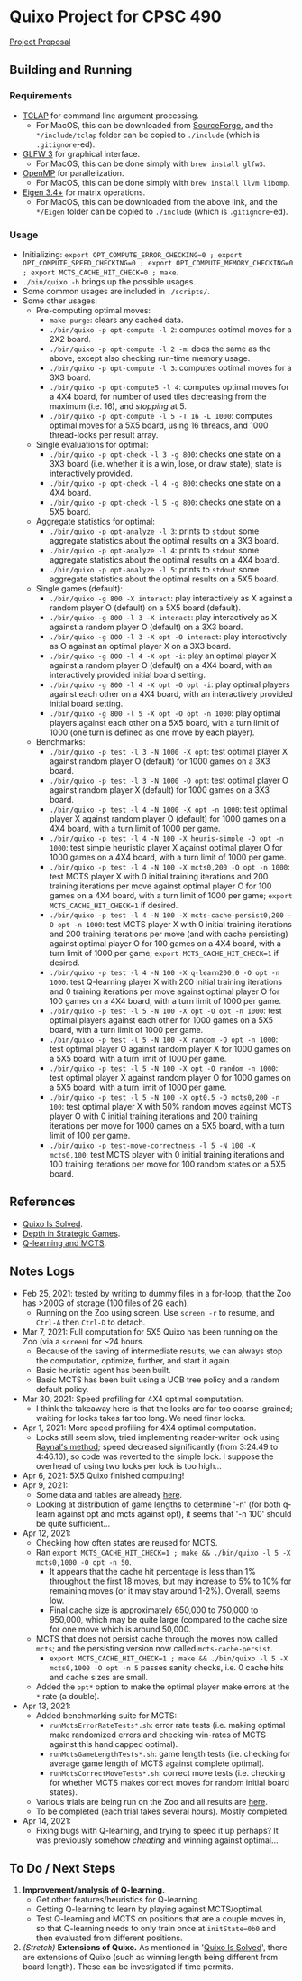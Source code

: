 # Quixo Project for CPSC 490

[Project Proposal](https://docs.google.com/document/d/1R93C6XVNl6pDwXdOTlAuGolf03njDcPjZosSgq-IqNI/edit#)

## Building and Running

### Requirements
- [TCLAP](http://tclap.sourceforge.net/manual.html) for command line argument processing.
  - For MacOS, this can be downloaded from [SourceForge](https://sourceforge.net/projects/tclap/files/), and the `*/include/tclap` folder can be copied to `./include` (which is `.gitignore`-ed).
- [GLFW 3](https://www.glfw.org/) for graphical interface.
  - For MacOS, this can be done simply with `brew install glfw3`.
- [OpenMP](https://www.openmp.org/) for parallelization.
  - For MacOS, this can be done simply with `brew install llvm libomp`.
- [Eigen 3.4+](http://eigen.tuxfamily.org/) for matrix operations.
  - For MacOS, this can be downloaded from the above link, and the `*/Eigen` folder can be copied to `./include` (which is `.gitignore`-ed).

### Usage
- Initializing: `export OPT_COMPUTE_ERROR_CHECKING=0 ; export OPT_COMPUTE_SPEED_CHECKING=0 ; export OPT_COMPUTE_MEMORY_CHECKING=0 ; export MCTS_CACHE_HIT_CHECK=0 ; make`.
- `./bin/quixo -h` brings up the possible usages.
- Some common usages are included in `./scripts/`.
- Some other usages:
  - Pre-computing optimal moves:
    - `make purge`: clears any cached data.
    - `./bin/quixo -p opt-compute -l 2`: computes optimal moves for a 2X2 board.
    - `./bin/quixo -p opt-compute -l 2 -m`: does the same as the above, except also checking run-time memory usage.
    - `./bin/quixo -p opt-compute -l 3`: computes optimal moves for a 3X3 board.
    - `./bin/quixo -p opt-compute5 -l 4`: computes optimal moves for a 4X4 board, for number of used tiles decreasing from the maximum (i.e. 16), and _stopping_ at 5.
    - `./bin/quixo -p opt-compute -l 5 -T 16 -L 1000`: computes optimal moves for a 5X5 board, using 16 threads, and 1000 thread-locks per result array.
  - Single evaluations for optimal:
    - `./bin/quixo -p opt-check -l 3 -g 800`: checks one state on a 3X3 board (i.e. whether it is a win, lose, or draw state); state is interactively provided.
    - `./bin/quixo -p opt-check -l 4 -g 800`: checks one state on a 4X4 board.
    - `./bin/quixo -p opt-check -l 5 -g 800`: checks one state on a 5X5 board.
  - Aggregate statistics for optimal:
    - `./bin/quixo -p opt-analyze -l 3`: prints to `stdout` some aggregate statistics about the optimal results on a 3X3 board.
    - `./bin/quixo -p opt-analyze -l 4`: prints to `stdout` some aggregate statistics about the optimal results on a 4X4 board.
    - `./bin/quixo -p opt-analyze -l 5`: prints to `stdout` some aggregate statistics about the optimal results on a 5X5 board.
  - Single games (default):
    - `./bin/quixo -g 800 -X interact`: play interactively as X against a random player O (default) on a 5X5 board (default).
    - `./bin/quixo -g 800 -l 3 -X interact`: play interactively as X against a random player O (default) on a 3X3 board.
    - `./bin/quixo -g 800 -l 3 -X opt -O interact`: play interactively as O against an optimal player X on a 3X3 board.
    - `./bin/quixo -g 800 -l 4 -X opt -i`: play an optimal player X against a random player O (default) on a 4X4 board, with an interactively provided initial board setting.
    - `./bin/quixo -g 800 -l 4 -X opt -O opt -i`: play optimal players against each other on a 4X4 board, with an interactively provided initial board setting.
    - `./bin/quixo -g 800 -l 5 -X opt -O opt -n 1000`: play optimal players against each other on a 5X5 board, with a turn limit of 1000 (one turn is defined as one move by each player).
  - Benchmarks:
    - `./bin/quixo -p test -l 3 -N 1000 -X opt`: test optimal player X against random player O (default) for 1000 games on a 3X3 board.
    - `./bin/quixo -p test -l 3 -N 1000 -O opt`: test optimal player O against random player X (default) for 1000 games on a 3X3 board.
    - `./bin/quixo -p test -l 4 -N 1000 -X opt -n 1000`: test optimal player X against random player O (default) for 1000 games on a 4X4 board, with a turn limit of 1000 per game.
    - `./bin/quixo -p test -l 4 -N 100 -X heuris-simple -O opt -n 1000`: test simple heuristic player X against optimal player O for 1000 games on a 4X4 board, with a turn limit of 1000 per game.
    - `./bin/quixo -p test -l 4 -N 100 -X mcts0,200 -O opt -n 1000`: test MCTS player X with 0 initial training iterations and 200 training iterations per move against optimal player O for 100 games on a 4X4 board, with a turn limit of 1000 per game; `export MCTS_CACHE_HIT_CHECK=1` if desired.
    - `./bin/quixo -p test -l 4 -N 100 -X mcts-cache-persist0,200 -O opt -n 1000`: test MCTS player X with 0 initial training iterations and 200 training iterations per move (and with cache persisting) against optimal player O for 100 games on a 4X4 board, with a turn limit of 1000 per game; `export MCTS_CACHE_HIT_CHECK=1` if desired.
    - `./bin/quixo -p test -l 4 -N 100 -X q-learn200,0 -O opt -n 1000`: test Q-learning player X with 200 initial training iterations and 0 training iterations per move against optimal player O for 100 games on a 4X4 board, with a turn limit of 1000 per game.
    - `./bin/quixo -p test -l 5 -N 100 -X opt -O opt -n 1000`: test optimal players against each other for 1000 games on a 5X5 board, with a turn limit of 1000 per game.
    - `./bin/quixo -p test -l 5 -N 100 -X random -O opt -n 1000`: test optimal player O against random player X for 1000 games on a 5X5 board, with a turn limit of 1000 per game.
    - `./bin/quixo -p test -l 5 -N 100 -X opt -O random -n 1000`: test optimal player X against random player O for 1000 games on a 5X5 board, with a turn limit of 1000 per game.
    - `./bin/quixo -p test -l 5 -N 100 -X opt0.5 -O mcts0,200 -n 100`: test optimal player X with 50% random moves against MCTS player O with 0 initial training iterations and 200 training iterations per move for 1000 games on a 5X5 board, with a turn limit of 100 per game.
    - `./bin/quixo -p test-move-correctness -l 5 -N 100 -X mcts0,100`: test MCTS player with 0 initial training iterations and 100 training iterations per move for 100 random states on a 5X5 board.

## References
- [Quixo Is Solved](https://arxiv.org/abs/2007.15895).
- [Depth in Strategic Games](https://www.semanticscholar.org/paper/Depth-in-Strategic-Games-Lantz-Isaksen/4dedc67aa2191731bf8cf1822d42cea290e73073).
- [Q-learning and MCTS](https://towardsdatascience.com/deep-reinforcement-learning-and-monte-carlo-tree-search-with-connect-4-ba22a4713e7a).

## Notes Logs
- Feb 25, 2021: tested by writing to dummy files in a for-loop, that the Zoo has >200G of storage (100 files of 2G each).
  - Running on the Zoo using screen. Use `screen -r` to resume, and `Ctrl-A` then `Ctrl-D` to detach.
- Mar 7, 2021: Full computation for 5X5 Quixo has been running on the Zoo (via a `screen`) for \~24 hours.
  - Because of the saving of intermediate results, we can always stop the computation, optimize, further, and start it again.
  - Basic heuristic agent has been built.
  - Basic MCTS has been built using a UCB tree policy and a random default policy.
- Mar 30, 2021: Speed profiling for 4X4 optimal computation.
  - I think the takeaway here is that the locks are far too coarse-grained; waiting for locks takes far too long. We need finer locks.
- Apr 1, 2021: More speed profiling for 4X4 optimal computation.
  - Locks still seem slow, tried implementing reader-writer lock using [Raynal's method](https://en.wikipedia.org/wiki/Readers%E2%80%93writer_lock); speed decreased significantly (from 3:24.49 to 4:46.10), so code was reverted to the simple lock. I suppose the overhead of using two locks per lock is too high...
- Apr 6, 2021: 5X5 Quixo finished computing!
- Apr 9, 2021:
  - Some data and tables are already [here](https://docs.google.com/spreadsheets/d/1QHTtbHnen4D5Z1y54Qb_VpXX2rnCNzyErshk_EfAKto/edit).
  - Looking at distribution of game lengths to determine '-n' (for both q-learn against opt and mcts against opt), it seems that '-n 100' should be quite sufficient...
- Apr 12, 2021:
  - Checking how often states are reused for MCTS.
  - Ran `export MCTS_CACHE_HIT_CHECK=1 ; make && ./bin/quixo -l 5 -X mcts0,1000 -O opt -n 50`.
    - It appears that the cache hit percentage is less than 1% throughout the first 18 moves, but may increase to 5% to 10% for remaining moves (or it may stay around 1-2%). Overall, seems low.
    - Final cache size is approximately 650,000 to 750,000 to 950,000, which may be quite large (compared to the cache size for one move which is around 50,000.
  - MCTS that does not persist cache through the moves now called `mcts`; and the persisting version now called `mcts-cache-persist`.
    - `export MCTS_CACHE_HIT_CHECK=1 ; make && ./bin/quixo -l 5 -X mcts0,1000 -O opt -n 5` passes sanity checks, i.e. 0 cache hits and cache sizes are small.
  - Added the `opt*` option to make the optimal player make errors at the `*` rate (a double).
- Apr 13, 2021:
  - Added benchmarking suite for MCTS:
    - `runMctsErrorRateTests*.sh`: error rate tests (i.e. making optimal make randomized errors and checking win-rates of MCTS against this handicapped optimal).
    - `runMctsGameLengthTests*.sh`: game length tests (i.e. checking for average game length of MCTS against complete optimal).
    - `runMctsCorrectMoveTests*.sh`: correct move tests (i.e. checking for whether MCTS makes correct moves for random initial board states).
  - Various trials are being run on the Zoo and all results are [here](https://docs.google.com/spreadsheets/d/1QHTtbHnen4D5Z1y54Qb_VpXX2rnCNzyErshk_EfAKto/edit).
  - To be completed (each trial takes several hours). Mostly completed.
- Apr 14, 2021:
  - Fixing bugs with Q-learning, and trying to speed it up perhaps? It was previously somehow _cheating_ and winning against optimal...

## To Do / Next Steps
1. **Improvement/analysis of Q-learning.**
   - Get other features/heuristics for Q-learning.
   - Getting Q-learning to learn by playing against MCTS/optimal.
   - Test Q-learning and MCTS on positions that are a couple moves in, so that Q-learning needs to only train once at `initState=0b0` and then evaluated from different positions.
2. _(Stretch)_ **Extensions of Quixo.** As mentioned in '[Quixo Is Solved](https://arxiv.org/abs/2007.15895)', there are extensions of Quixo (such as winning length being different from board length). These can be investigated if time permits.
